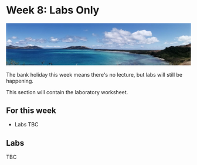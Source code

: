 # Week 8: Labs Only

![Week 8 Cover image](./assets/images/fiji_banner.png)

The bank holiday this week means there's no lecture, but labs will still be happening.

This section will contain the laboratory worksheet.


## For this week

 - Labs TBC

## Labs

TBC



